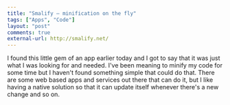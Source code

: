 ```yaml
---
title: "Smalify – minification on the fly"
tags: ["Apps", "Code"]
layout: "post"
comments: true
external-url: http://smalify.net/
---
```


I found this little gem of an app earlier today and I got to say that it was just what I was looking for and needed. I've been meaning to minify my code for some time but I haven't found something simple that could do that. There are some web based apps and services out there that can do it, but I like having a native solution so that it can update itself whenever there's a new change and so on.
